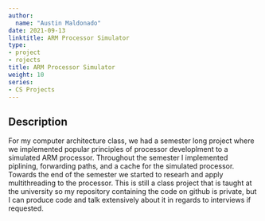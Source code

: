 ```yaml
---
author:
  name: "Austin Maldonado"
date: 2021-09-13
linktitle: ARM Processor Simulator
type:
- project
- rojects
title: ARM Processor Simulator
weight: 10
series:
- CS Projects
---
```



## Description

For my computer architecture class, we had a semester long project where we implemented popular principles of processor developlment to a simulated ARM processor.
Throughout the semester I implemented piplining, forwarding paths, and a cache for the simulated processor. Towards the end of the semester we started to researh and apply
multithreading to the processor. This is still a class project that is taught at the university so my repository containing the code on github is private, but I can produce code and talk extensively about it
in regards to interviews if requested.

